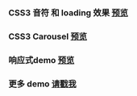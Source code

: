 ###  CSS3 音符 和 loading 效果 [预览](https://chaocool.github.io/projects/H5Demo/css3demo/)

###  CSS3 Carousel [预览](https://chaocool.github.io/projects/H5Demo/Carousel.html)

###  响应式demo [预览](https://chaocool.github.io/projects/%E5%93%8D%E5%BA%94%E5%BC%8Fdemo/)

###  更多 demo [请戳我](https://github.com/chaocool/projects)